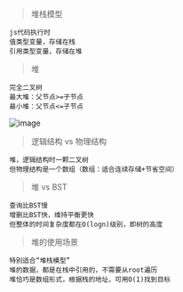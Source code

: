 > 堆栈模型
```
js代码执行时
值类型变量，存储在栈
引用类型变量，存储在堆
```

> 堆
```
完全二叉树
最大堆：父节点>=子节点
最小堆：父节点<=子节点
```
![image](https://note.youdao.com/yws/public/resource/488f3bf54a29a2eee5561c5e8bba83dc/xmlnote/WEBRESOURCEcf40934c26dafcea8cd9639dfbdf7a99/482)

> 逻辑结构 vs 物理结构
```
堆，逻辑结构时一颗二叉树
但物理结构是一个数组（数组：适合连续存储+节省空间）
```
> 堆 vs BST
```
查询比BST慢
增删比BST快，维持平衡更快
但整体的时间复杂度都在O(logn)级别，即树的高度
```
> 堆的使用场景
```
特别适合“堆栈模型”
堆的数据，都是在栈中引用的，不需要从root遍历
堆恰巧是数组形式，根据栈的地址，可用O(1)找到目标
```